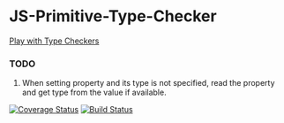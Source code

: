 # JS-Primitive-Type-Checker

[Play with Type Checkers](https://jsfiddle.net/actualwave/25oq0npy/)

### TODO
1. When setting property and its type is not specified, read the property and get type from the value if available.

[![Coverage Status](https://coveralls.io/repos/github/burdiuz/js-primitive-type-checker/badge.svg?branch=master)](https://coveralls.io/github/burdiuz/js-primitive-type-checker?branch=master)
[![Build Status](https://travis-ci.org/burdiuz/js-primitive-type-checker.svg?branch=master)](https://travis-ci.org/burdiuz/js-primitive-type-checker)
